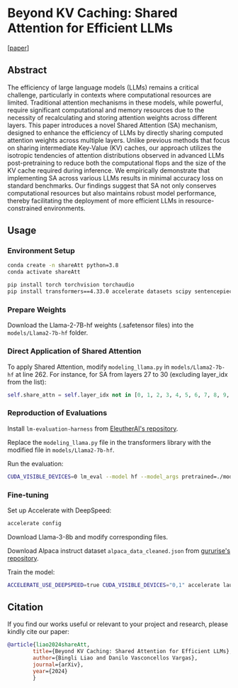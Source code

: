 # Beyond KV Caching: Shared Attention for Efficient LLMs
[[paper](TBD)]

## Abstract
The efficiency of large language models (LLMs) remains a critical challenge, particularly in contexts where computational resources are limited. Traditional attention mechanisms in these models, while powerful, require significant computational and memory resources due to the necessity of recalculating and storing attention weights across different layers. This paper introduces a novel Shared Attention (SA) mechanism, designed to enhance the efficiency of LLMs by directly sharing computed attention weights across multiple layers. Unlike previous methods that focus on sharing intermediate Key-Value (KV) caches, our approach utilizes the isotropic tendencies of attention distributions observed in advanced LLMs post-pretraining to reduce both the computational flops and the size of the KV cache required during inference. We empirically demonstrate that implementing SA across various LLMs results in minimal accuracy loss on standard benchmarks. Our findings suggest that SA not only conserves computational resources but also maintains robust model performance, thereby facilitating the deployment of more efficient LLMs in resource-constrained environments.

## Usage

### Environment Setup

```bash
conda create -n shareAtt python=3.8
conda activate shareAtt

pip install torch torchvision torchaudio
pip install transformers==4.33.0 accelerate datasets scipy sentencepiece
```
### Prepare Weights

Download the Llama-2-7B-hf weights (.safetensor files) into the `models/Llama2-7b-hf` folder.

### Direct Application of Shared Attention

To apply Shared Attention, modify `modeling_llama.py` in `models/Llama2-7b-hf` at line 262.
For instance, for SA from layers 27 to 30 (excluding layer_idx from the list):
```python
self.share_attn = self.layer_idx not in [0, 1, 2, 3, 4, 5, 6, 7, 8, 9, 10, 11, 12, 13, 14, 15, 16, 17, 18, 19, 20, 21, 22, 23, 24, 25, 26, 31]
```
### Reproduction of Evaluations

Install `lm-evaluation-harness` from [EleutherAI's repository](https://github.com/EleutherAI/lm-evaluation-harness).

Replace the `modeling_llama.py` file in the transformers library with the modified file in `models/Llama2-7b-hf`.

Run the evaluation:

```bash
CUDA_VISIBLE_DEVICES=0 lm_eval --model hf --model_args pretrained=./models/Llama2-7b-hf/ --tasks mmlu,glue,gsm8k,hellaswag --batch_size auto --output_path ./eval_out/llama2-7b-23_26  --use_cache ./eval_cache/llama2-7b-23_26
```

### Fine-tuning

Set up Accelerate with DeepSpeed:

```bash
accelerate config
```

Download Llama-3-8b and modify corresponding files.

Download Alpaca instruct dataset `alpaca_data_cleaned.json` from [gururise's repository](https://github.com/gururise/AlpacaDataCleaned).

Train the model:
```bash
ACCELERATE_USE_DEEPSPEED=true CUDA_VISIBLE_DEVICES="0,1" accelerate launch alpaca_finetuning.py
```

## Citation

If you find our works useful or relevant to your project and research, please kindly cite our paper:

```bibtex
@article{liao2024shareAtt,
        title={Beyond KV Caching: Shared Attention for Efficient LLMs},
        author={Bingli Liao and Danilo Vasconcellos Vargas},
        journal={arXiv},
        year={2024}
        }
```
